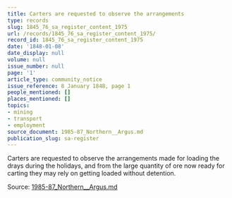 ```yaml
---
title: Carters are requested to observe the arrangements
type: records
slug: 1845_76_sa_register_content_1975
url: /records/1845_76_sa_register_content_1975/
record_id: 1845_76_sa_register_content_1975
date: '1848-01-08'
date_display: null
volume: null
issue_number: null
page: '1'
article_type: community_notice
issue_reference: 8 January 1848, page 1
people_mentioned: []
places_mentioned: []
topics:
- mining
- transport
- employment
source_document: 1985-87_Northern__Argus.md
publication_slug: sa-register
---
```


Carters are requested to observe the arrangements made for loading the drays during the holidays, and from the large quantity of ore now ready for carting they may rely on getting loaded without detention.

Source: [1985-87_Northern__Argus.md](/downloads/markdown/1985-87_Northern__Argus.md)
